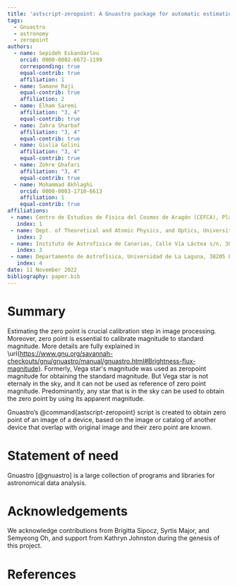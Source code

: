 ```yaml
---
title: 'astscript-zeropoint: A Gnuastro package for automatic estimation of zeropoint in astronomical imaging'
tags:
  - Gnuastro
  - astronomy
  - zeropoint
authors:
  - name: Sepideh Eskandarlou
    orcid: 0000-0002-6672-1199
    corresponding: true
    equal-contrib: true
    affiliation: 1
  - name: Samane Raji
    equal-contrib: true
    affiliation: 2
  - name: Elham Saremi
    affiliation: "3, 4"
    equal-contrib: true
  - name: Zahra Sharbaf
    affiliation: "3, 4"
    equal-contrib: true
  - name: Giulia Golini
    affiliation: "3, 4"
    equal-contrib: true
  - name: Zohre Ghafari
    affiliation: "3, 4"
    equal-contrib: true
  - name: Mohammad Akhlaghi
    orcid: 0000-0003-1710-6613
    affiliation: 1
    equal-contrib: true
affiliations:
 - name: Centro de Estudios de Física del Cosmos de Aragón (CEFCA), Plaza San Juan 1, 44001 Teruel, Spain
   index: 1
 - name: Dept. of Theoretical and Atomic Physics, and Optics, University of Valladolid, Spain
   index: 2
 - name: Instituto de Astrofísica de Canarias, Calle Vía Láctea s/n, 38205 La Laguna, Spain
   index: 3
 - name: Departamento de Astrofísica, Universidad de La Laguna, 38205 La Laguna, Spain
   index: 4
date: 11 November 2022
bibliography: paper.bib
---
```






# Summary
Estimating the zero point is crucial calibration step in image processing.
Moreover, zero point is essential to calibrate magnitude to standard magnitude.
More details are fully explained in \url{https://www.gnu.org/savannah-checkouts/gnu/gnuastro/manual/gnuastro.html#Brightness-flux-magnitude}.
Formerly, Vega star's magnitude was used as zeropoint magnitude for obtaining the standard magnitude.
But Vega star is not eternaly in the sky, and it can not be used as reference of zero point magnitude.
Predominantly, any star that is in the sky can be used to obtain the zero point by using its apparent magnitude.

Gnuastro’s @command{astscript-zeropoint} script is created to obtain zero point of an image of a device, based on the
 image or catalog of another device that overlap with original image and their zero point are known.



# Statement of need

Gnuastro [@gnuastro] is a large collection of programs and libraries
for astronomical data analysis.





# Acknowledgements

We acknowledge contributions from Brigitta Sipocz, Syrtis Major, and Semyeong
Oh, and support from Kathryn Johnston during the genesis of this project.





# References
